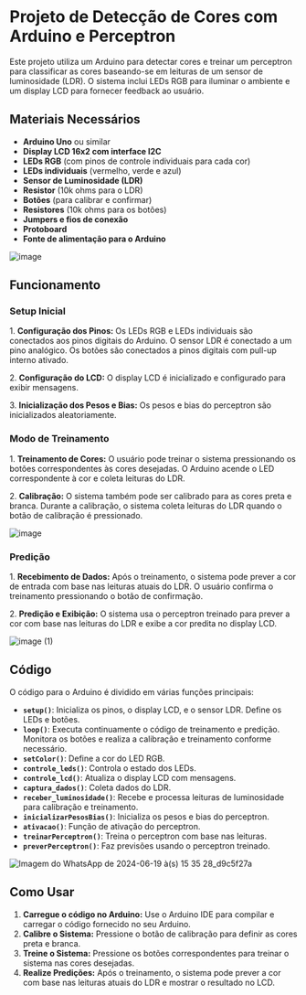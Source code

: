 <h1>Projeto de Detecção de Cores com Arduino e Perceptron</h1>

<p>Este projeto utiliza um Arduino para detectar cores e treinar um perceptron para classificar as cores baseando-se em leituras de um sensor de luminosidade (LDR). O sistema inclui LEDs RGB para iluminar o ambiente e um display LCD para fornecer feedback ao usuário.</p>

<h2>Materiais Necessários</h2>
<ul>
    <li><strong>Arduino Uno</strong> ou similar</li>
    <li><strong>Display LCD 16x2 com interface I2C</strong></li>
    <li><strong>LEDs RGB</strong> (com pinos de controle individuais para cada cor)</li>
    <li><strong>LEDs individuais</strong> (vermelho, verde e azul)</li>
    <li><strong>Sensor de Luminosidade (LDR)</strong></li>
    <li><strong>Resistor</strong> (10k ohms para o LDR)</li>
    <li><strong>Botões</strong> (para calibrar e confirmar)</li>
    <li><strong>Resistores</strong> (10k ohms para os botões)</li>
    <li><strong>Jumpers e fios de conexão</strong></li>
    <li><strong>Protoboard</strong></li>
    <li><strong>Fonte de alimentação para o Arduino</strong></li>
</ul>

![image](https://github.com/user-attachments/assets/de30a223-dace-4df4-b1e6-0023cf8bb7ea)

<h2>Funcionamento</h2>

<h3>Setup Inicial</h3>
<p>1. <strong>Configuração dos Pinos:</strong> Os LEDs RGB e LEDs individuais são conectados aos pinos digitais do Arduino. O sensor LDR é conectado a um pino analógico. Os botões são conectados a pinos digitais com pull-up interno ativado.</p>
<p>2. <strong>Configuração do LCD:</strong> O display LCD é inicializado e configurado para exibir mensagens.</p>
<p>3. <strong>Inicialização dos Pesos e Bias:</strong> Os pesos e bias do perceptron são inicializados aleatoriamente.</p>

<h3>Modo de Treinamento</h3>
<p>1. <strong>Treinamento de Cores:</strong> O usuário pode treinar o sistema pressionando os botões correspondentes às cores desejadas. O Arduino acende o LED correspondente à cor e coleta leituras do LDR.</p>
<p>2. <strong>Calibração:</strong> O sistema também pode ser calibrado para as cores preta e branca. Durante a calibração, o sistema coleta leituras do LDR quando o botão de calibração é pressionado.</p>

![image](https://github.com/user-attachments/assets/f1bcb996-0596-49dc-918f-f79a88706e66)

<h3>Predição</h3>
<p>1. <strong>Recebimento de Dados:</strong> Após o treinamento, o sistema pode prever a cor de entrada com base nas leituras atuais do LDR. O usuário confirma o treinamento pressionando o botão de confirmação.</p>
<p>2. <strong>Predição e Exibição:</strong> O sistema usa o perceptron treinado para prever a cor com base nas leituras do LDR e exibe a cor predita no display LCD.</p>

![image (1)](https://github.com/user-attachments/assets/ddb5fdb4-cf43-478b-a086-e0864a927c6a)

<h2>Código</h2>
<p>O código para o Arduino é dividido em várias funções principais:</p>

<ul>
    <li><strong><code>setup()</code></strong>: Inicializa os pinos, o display LCD, e o sensor LDR. Define os LEDs e botões.</li>
    <li><strong><code>loop()</code></strong>: Executa continuamente o código de treinamento e predição. Monitora os botões e realiza a calibração e treinamento conforme necessário.</li>
    <li><strong><code>setColor()</code></strong>: Define a cor do LED RGB.</li>
    <li><strong><code>controle_leds()</code></strong>: Controla o estado dos LEDs.</li>
    <li><strong><code>controle_lcd()</code></strong>: Atualiza o display LCD com mensagens.</li>
    <li><strong><code>captura_dados()</code></strong>: Coleta dados do LDR.</li>
    <li><strong><code>receber_luminosidade()</code></strong>: Recebe e processa leituras de luminosidade para calibração e treinamento.</li>
    <li><strong><code>inicializarPesosBias()</code></strong>: Inicializa os pesos e bias do perceptron.</li>
    <li><strong><code>ativacao()</code></strong>: Função de ativação do perceptron.</li>
    <li><strong><code>treinarPerceptron()</code></strong>: Treina o perceptron com base nas leituras.</li>
    <li><strong><code>preverPerceptron()</code></strong>: Faz previsões usando o perceptron treinado.</li>
</ul>

![Imagem do WhatsApp de 2024-06-19 à(s) 15 35 28_d9c5f27a](https://github.com/user-attachments/assets/a2fd6a8e-04fa-4d90-b797-c34a9cf219bd)

<h2>Como Usar</h2>
<ol>
    <li><strong>Carregue o código no Arduino:</strong> Use o Arduino IDE para compilar e carregar o código fornecido no seu Arduino.</li>
    <li><strong>Calibre o Sistema:</strong> Pressione o botão de calibração para definir as cores preta e branca.</li>
    <li><strong>Treine o Sistema:</strong> Pressione os botões correspondentes para treinar o sistema nas cores desejadas.</li>
    <li><strong>Realize Predições:</strong> Após o treinamento, o sistema pode prever a cor com base nas leituras atuais do LDR e mostrar o resultado no LCD.</li>
</ol>
